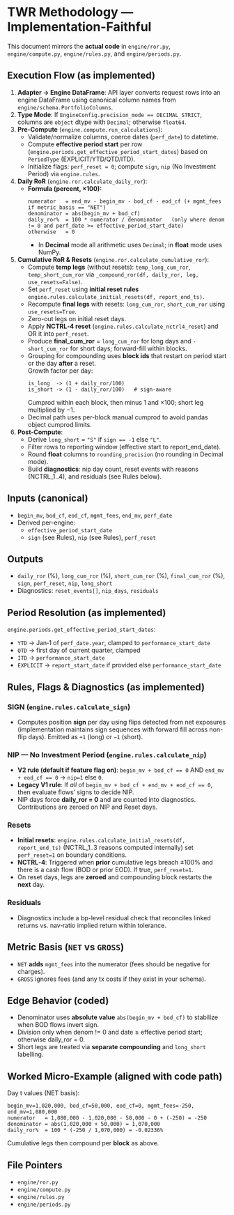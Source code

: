 # TWR Methodology — Implementation-Faithful

This document mirrors the **actual code** in `engine/ror.py`, `engine/compute.py`, `engine/rules.py`, and `engine/periods.py`.

## Execution Flow (as implemented)
1. **Adapter → Engine DataFrame**: API layer converts request rows into an engine DataFrame using canonical column names from `engine/schema.PortfolioColumns`.
2. **Type Mode**: If `EngineConfig.precision_mode == DECIMAL_STRICT`, columns are `object` dtype with `Decimal`; otherwise `float64`.
3. **Pre-Compute** (`engine.compute.run_calculations`):
   - Validate/normalize columns, coerce dates (`perf_date`) to datetime.
   - Compute **effective period start** per row (`engine.periods.get_effective_period_start_dates`) based on `PeriodType` (EXPLICIT/YTD/QTD/ITD).
   - Initialize flags: `perf_reset = 0`; compute `sign`, `nip` (No Investment Period) via `engine.rules`.
4. **Daily RoR** (`engine.ror.calculate_daily_ror`):
   - **Formula (percent, ×100):**  
     ```text
     numerator   = end_mv - begin_mv - bod_cf - eod_cf (+ mgmt_fees if metric_basis == "NET")
     denominator = abs(begin_mv + bod_cf)
     daily_ror%  = 100 * numerator / denominator   (only where denom != 0 and perf_date >= effective_period_start_date)
     otherwise   = 0
     ```
     - In **Decimal** mode all arithmetic uses `Decimal`; in **float** mode uses NumPy.
5. **Cumulative RoR & Resets** (`engine.ror.calculate_cumulative_ror`):
   - Compute **temp legs** (without resets): `temp_long_cum_ror`, `temp_short_cum_ror` via `_compound_ror(df, daily_ror, leg, use_resets=False)`.
   - Set `perf_reset` using **initial reset rules** `engine.rules.calculate_initial_resets(df, report_end_ts)`.  
   - Recompute **final legs** with resets: `long_cum_ror`, `short_cum_ror` using `use_resets=True`.
   - Zero-out legs on initial reset days.
   - Apply **NCTRL‑4 reset** (`engine.rules.calculate_nctrl4_reset`) and OR it into `perf_reset`.
   - Produce **final_cum_ror** = `long_cum_ror` for long days and `-short_cum_ror` for short days; forward-fill within blocks.
   - Grouping for compounding uses **block ids** that restart on period start or the day **after** a reset.  
     Growth factor per day:  
     ```text
     is_long  -> (1 + daily_ror/100)
     is_short -> (1 - daily_ror/100)   # sign-aware
     ```
     Cumprod within each block, then minus 1 and ×100; short leg multiplied by −1.
   - Decimal path uses per-block manual cumprod to avoid pandas object cumprod limits.
6. **Post-Compute**:
   - Derive `long_short` = `"S"` if `sign == -1` else `"L"`.
   - Filter rows to reporting window (effective start to report_end_date).
   - Round **float** columns to `rounding_precision` (no rounding in Decimal mode).
   - Build **diagnostics**: nip day count, reset events with reasons (NCTRL_1..4), and residuals (see Rules below).

## Inputs (canonical)
- `begin_mv`, `bod_cf`, `eod_cf`, `mgmt_fees`, `end_mv`, `perf_date`
- Derived per-engine:
  - `effective_period_start_date`
  - `sign` (see Rules), `nip` (see Rules), `perf_reset`

## Outputs
- `daily_ror` (%), `long_cum_ror` (%), `short_cum_ror` (%), `final_cum_ror` (%), `sign`, `perf_reset`, `nip`, `long_short`
- Diagnostics: `reset_events[]`, `nip_days`, `residuals`

## Period Resolution (as implemented)
`engine.periods.get_effective_period_start_dates`:
- `YTD` → Jan‑1 of `perf_date.year`, clamped to `performance_start_date`
- `QTD` → first day of current quarter, clamped
- `ITD` → `performance_start_date`
- `EXPLICIT` → `report_start_date` if provided else `performance_start_date`

## Rules, Flags & Diagnostics (as implemented)

### SIGN (`engine.rules.calculate_sign`)
- Computes position **sign** per day using flips detected from net exposures (implementation maintains sign sequences with forward fill across non-flip days). Emitted as `+1` (long) or `−1` (short).

### NIP — No Investment Period (`engine.rules.calculate_nip`)
- **V2 rule (default if feature flag on)**: `begin_mv + bod_cf == 0` AND `end_mv + eod_cf == 0` → `nip=1` else `0`.
- **Legacy V1 rule**: If *all* of `begin_mv + bod_cf + end_mv + eod_cf == 0`, then evaluate flows’ signs to decide NIP.
- NIP days force **daily_ror = 0** and are counted into diagnostics. Contributions are zeroed on NIP and Reset days.

### Resets
- **Initial resets**: `engine.rules.calculate_initial_resets(df, report_end_ts)` (NCTRL_1..3 reasons computed internally) set `perf_reset=1` on boundary conditions.
- **NCTRL‑4**: Triggered when **prior** cumulative legs breach ±100% and there is a cash flow (BOD or prior EOD). If true, `perf_reset=1`.
- On reset days, legs are **zeroed** and compounding block restarts the **next** day.

### Residuals
- Diagnostics include a bp-level residual check that reconciles linked returns vs. nav‑ratio implied return within tolerance.

## Metric Basis (`NET` vs `GROSS`)
- `NET` **adds** `mgmt_fees` into the numerator (fees should be negative for charges).  
- `GROSS` ignores fees (and any tx costs if they exist in your schema).

## Edge Behavior (coded)
- Denominator uses **absolute value** `abs(begin_mv + bod_cf)` to stabilize when BOD flows invert sign.
- Division only when denom != 0 and date ≥ effective period start; otherwise daily_ror = 0.
- Short legs are treated via **separate compounding** and `long_short` labelling.

## Worked Micro‑Example (aligned with code path)
Day t values (NET basis):
```
begin_mv=1,020,000, bod_cf=50,000, eod_cf=0, mgmt_fees=-250, end_mv=1,080,000
numerator   = 1,080,000 - 1,020,000 - 50,000 - 0 + (-250) = -250
denominator = abs(1,020,000 + 50,000) = 1,070,000
daily_ror%  = 100 * (-250 / 1,070,000) = -0.02336%
```
Cumulative legs then compound per **block** as above.

## File Pointers
- `engine/ror.py`
- `engine/compute.py`
- `engine/rules.py`
- `engine/periods.py`
